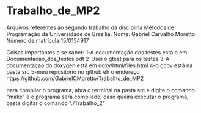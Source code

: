 # Trabalho_de_MP2
Arquivos referentes ao segundo trabalho da disciplina Métodos de Programação da Universidade de Brasília.
Nome: Gabriel Carvalho Moretto
Número de matrícula:15/0154917

Coisas importantes a se saber:
1-A documentação dos testes está o em Documentacao_dos_testes.odt
2-Usei o gtest para os testes
3-A documentaçao do doxygen está em doxy/html/files.html
4-o gcov está na pasta src
5-meu repositorio no github eh o endereço https://github.com/GabrielCMoretto/Trabalho_de_MP2

para compilar o programa, abra o terminal na pasta src e digite o comando "make" e o programa será compilado, caso queira executar o programa, basta digitar o comando "./Trabalho_2"
